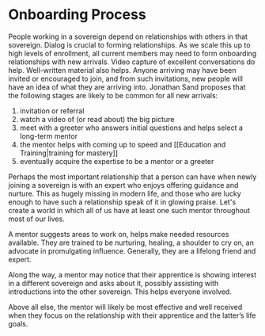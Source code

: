 # Onboarding Process
People working in a sovereign depend on relationships with others in that sovereign. Dialog is crucial to forming relationships. As we scale this up to high levels of enrollment, all current members may need to form onboarding relationships with new arrivals. Video capture of excellent conversations do help. Well-written material also helps. Anyone arriving may have been invited or encouraged to join, and from such invitations, new people will have an idea of what they are arriving into. Jonathan Sand proposes that the following stages are likely to be common for all new arrivals:

1.  invitation or referral
2.  watch a video of (or read about) the big picture
3.  meet with a greeter who answers initial questions and helps select a long-term mentor
4.  the mentor helps with coming up to speed and [[Education and Training|training for mastery]]  
5.  eventually acquire the expertise to be a mentor or a greeter

Perhaps the most important relationship that a person can have when newly joining a sovereign is with an expert who enjoys offering guidance and nurture. This as hugely missing in modern life, and those who are lucky enough to have such a relationship speak of it in glowing praise. Let's create a world in which all of us have at least one such mentor throughout most of our lives.

A mentor suggests areas to work on, helps make needed resources available. They are trained to be nurturing, healing, a shoulder to cry on, an advocate in promulgating influence. Generally, they are a lifelong friend and expert.

Along the way, a mentor may notice that their apprentice is showing interest in a different sovereign and asks about it, possibly assisting with introductions into the other sovereign. This helps everyone involved.

Above all else, the mentor will likely be most effective and well received when they focus on the relationship with their apprentice and the latter’s life goals.

